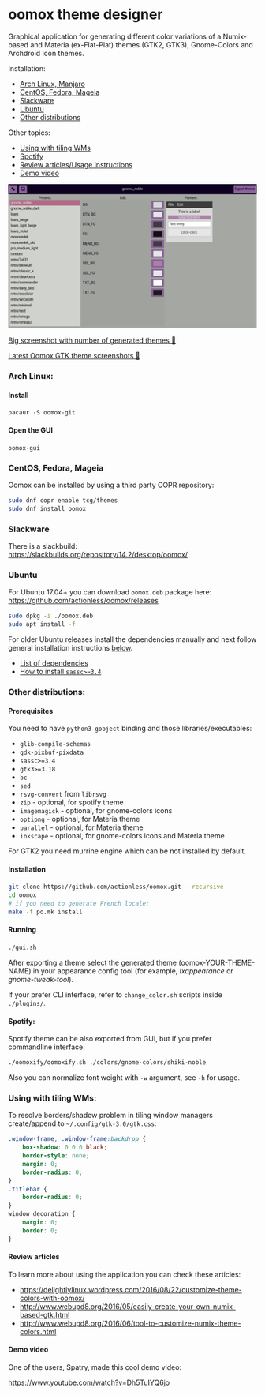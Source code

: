 oomox theme designer
=====

Graphical application for generating different color variations of a Numix-based and Materia (ex-Flat-Plat) themes (GTK2, GTK3), Gnome-Colors and Archdroid icon themes.

Installation:
  * [Arch Linux, Manjaro](#arch-linux "")
  * [CentOS, Fedora, Mageia](#centos-fedora-mageia "")
  * [Slackware](#slackware "")
  * [Ubuntu](#ubuntu "")
  * [Other distributions](#other-distributions "")
 
Other topics:
  * [Using with tiling WMs](#using-with-tiling-wms "")
  * [Spotify](#spotify "")
  * [Review articles/Usage instructions](#review-articles "")
  * [Demo video](#demo-video "")


![Screenshot GUI](https://raw.githubusercontent.com/actionless/oomox/master/screenshot_gui.png "Screenshot GUI")

[Big screenshot with number of generated themes 🔗](http://orig15.deviantart.net/e1ee/f/2016/320/1/9/oomox_1_0_rc1_by_actionless-daomhmd.jpg)

[Latest Oomox GTK theme screenshots 🔗](https://github.com/actionless/oomox-gtk-theme/tree/master/screenshots)


### Arch Linux:

#### Install

```
pacaur -S oomox-git
```

#### Open the GUI

```
oomox-gui
```


### CentOS, Fedora, Mageia

Oomox can be installed by using a third party COPR repository:
```bash
sudo dnf copr enable tcg/themes
sudo dnf install oomox
```


### Slackware

There is a slackbuild:
https://slackbuilds.org/repository/14.2/desktop/oomox/


### Ubuntu

For Ubuntu 17.04+ you can download `oomox.deb` package here:
https://github.com/actionless/oomox/releases

```sh
sudo dpkg -i ./oomox.deb
sudo apt install -f
```


For older Ubuntu releases install the dependencies manually and next follow general installation instructions [below](#installation "").
 - [List of dependencies](https://github.com/actionless/oomox/blob/master/packaging/ubuntu/control#L5)
 - [How to install `sassc>=3.4`](https://askubuntu.com/questions/849057/how-to-install-libsass-on-ubuntu-16-04)



### Other distributions:


#### Prerequisites

You need to have `python3-gobject` binding and those libraries/executables:
 - `glib-compile-schemas`
 - `gdk-pixbuf-pixdata`
 - `sassc>=3.4`
 - `gtk3>=3.18`
 - `bc`
 - `sed`
 - `rsvg-convert` from `librsvg`
 - `zip` - optional, for spotify theme
 - `imagemagick` - optional, for gnome-colors icons
 - `optipng` - optional, for Materia theme
 - `parallel` - optional, for Materia theme
 - `inkscape` - optional, for gnome-colors icons and Materia theme

For GTK2 you need murrine engine which can be not installed by default.

#### Installation

```sh
git clone https://github.com/actionless/oomox.git --recursive
cd oomox
# if you need to generate French locale:
make -f po.mk install
```

#### Running

```sh
./gui.sh
```

After exporting a theme select the generated theme (oomox-YOUR-THEME-NAME) in your appearance config tool (for example, _lxappearance_ or _gnome-tweak-tool_).

If your prefer CLI interface, refer to `change_color.sh` scripts inside `./plugins/`.


#### Spotify:

Spotify theme can be also exported from GUI, but if you prefer commandline interface:

```sh
./oomoxify/oomoxify.sh ./colors/gnome-colors/shiki-noble
```

Also you can normalize font weight with `-w` argument, see `-h` for usage.



### Using with tiling WMs:

To resolve borders/shadow problem in tiling window managers create/append to 
`~/.config/gtk-3.0/gtk.css`:

```css
.window-frame, .window-frame:backdrop {
    box-shadow: 0 0 0 black;
    border-style: none;
    margin: 0;
    border-radius: 0;
}
.titlebar {
    border-radius: 0;
}
window decoration {
    margin: 0;
    border: 0;
}
```



#### Review articles

To learn more about using the application you can check these articles: 

  * https://delightlylinux.wordpress.com/2016/08/22/customize-theme-colors-with-oomox/
  * http://www.webupd8.org/2016/05/easily-create-your-own-numix-based-gtk.html
  * http://www.webupd8.org/2016/06/tool-to-customize-numix-theme-colors.html



#### Demo video

One of the users, Spatry, made this cool demo video:

https://www.youtube.com/watch?v=Dh5TuIYQ6jo
